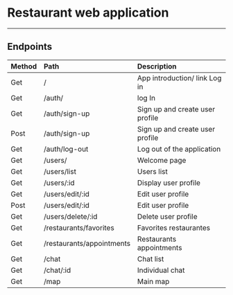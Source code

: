 # Restaurant web application

<hr>

## Endpoints

| Method        | Path       | Description |
|:-------------| :----------|:------------|
| Get           | /         | App introduction/ link Log in |
| Get           |   /auth/ | log In|
| Get          |    /auth/sign-up | Sign up and create user profile            |
| Post          |    /auth/sign-up | Sign up and create user profile            |
| Get          |    /auth/log-out | Log out of the application            |
| Get          |    /users/ | Welcome page            |
| Get          |    /users/list | Users list            |
| Get          |    /users/:id | Display user profile            |
| Get          |    /users/edit/:id | Edit user profile            |
| Post          |    /users/edit/:id | Edit user profile            |
| Get          |    /users/delete/:id | Delete user profile            |
| Get          |    /restaurants/favorites | Favorites restaurantes            |
| Get          |    /restaurants/appointments | Restaurants appointments            |
| Get          |    /chat | Chat list            |
| Get          |    /chat/:id | Individual chat            |
| Get          |    /map | Main map            |